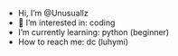 - Hi, I’m @Unusuallz
- 👀 I’m interested in: coding
- I’m currently learning: python (beginner)
- How to reach me: dc (luhymi)

